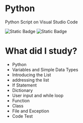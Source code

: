 # Python
 Python Script on Visual Studio Code

  ![Static Badge](https://img.shields.io/badge/-Python-61DAFB?logo=python)
  ![Static Badge](https://img.shields.io/badge/-Visual%20Studio%20Code-007ACC?logo=visualstudiocode)

# What did I study?
 - Python
 - Variables and Simple Data Types
 - Introducing the List
 - addressing the list
 - If Statement
 - Dictionary
 - User input and while loop
 - Function
 - Class
 - File and Exception
 - Code Test

